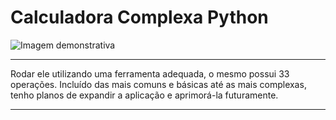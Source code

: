 # Calculadora Complexa Python
![Imagem demonstrativa](https://github.com/DanielTomazi/CalculadoraPython/blob/main/demo-calc.png)
*********************************************************
Rodar ele utilizando uma ferramenta adequada, o mesmo possui 33 operações. Incluído das mais comuns e básicas até as mais complexas, tenho planos de expandir a aplicação e aprimorá-la futuramente.
*********************************************************
